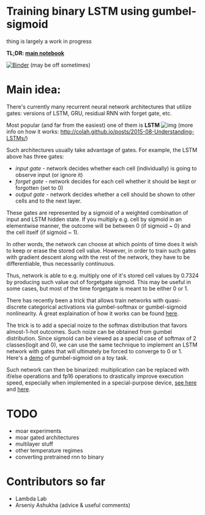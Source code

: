 # Training binary LSTM using gumbel-sigmoid

thing is largely a work in progress

__TL;DR: [main notebook](https://github.com/yandexdataschool/gumbel_lstm/blob/master/binary_lstm.ipynb)__

[![Binder](http://mybinder.org/badge.svg)](http://mybinder.org:/repo/yandexdataschool/gumbel_lstm) (may be off sometimes)

# Main idea:

There's currently many recurrent neural network architectures that utilize gates: versions of LSTM, GRU, residual RNN with forget gate, etc. 

Most popular (and far from the easiest) one of them is __LSTM__
![img](http://colah.github.io/images/post-covers/lstm.png)
(more info on how it works: http://colah.github.io/posts/2015-08-Understanding-LSTMs/)

Such architectures usually take advantage of gates. For example, the LSTM above has three gates:
- _input gate_ - network decides whether each cell (individually) is going to observe input (or ignore it)
- _forget gate_ - network decides for each cell whether it should be kept or forgotten (set to 0)
- _output gate_ - network decides whether a cell should be shown to other cells and to the next layer.

These gates are represented by a sigmoid of a weighted combination of input and LSTM hidden state. If you multiply e.g. cell by sigmoid in an elementwise manner, the outcome will be between 0 (if sigmoid ~ 0) and the cell itself (if sigmoid ~ 1).

In other words, the network can choose at which points of time does it wish to keep or erase the stored cell value. However, in order to train such gates with gradient descent along with the rest of the network, they have to be differentiable, thus necessarily continuous.

Thus, network is able to e.g. multiply one of it's stored cell values by 0.7324 by producing such value out of forgetgate sigmoid. This may be useful in some cases, but most of the time forgetgate is meant to be either 0 or 1.

There has recently been a trick that allows train networks with quasi-discrete categorical activations via gumbel-softmax or gumbel-sigmoid nonlinearity. A great explaination of how it works can be found [here](http://blog.evjang.com/2016/11/tutorial-categorical-variational.html).

The trick is to add a special noize to the softmax distribution that favors almost-1-hot outcomes. Such noize can be obtained from gumbel distribution. Since sigmoid can be viewed as a special case of softmax of 2 classes(logit and 0), we can use the same technique to implement an LSTM network with gates that will ultimately be forced to converge to 0 or 1. Here's a [demo](https://github.com/yandexdataschool/gumbel_lstm/blob/master/demo_gumbel_sigmoid.ipynb) of gumbel-sigmoid on a toy task.

Such network can then be binarized: multiplication can be replaced with if/else operations and fp16 operations to drastically improve execution speed, especially when implemented in a special-purpose device, [see here](https://www.engadget.com/2016/04/28/movidius-fathom-neural-compute-stick/ ) and [here](https://arxiv.org/abs/1602.02830).

# TODO
- moar experiments
- moar gated architectures
- multilayer stuff
- other temperature regimes
- converting pretrained rnn to binary

# Contributors so far
- Lambda Lab
- Arseniy Ashukha (advice & useful comments)
